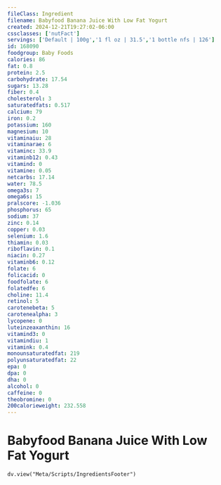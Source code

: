 ```yaml
---
fileClass: Ingredient
filename: Babyfood Banana Juice With Low Fat Yogurt
created: 2024-12-21T19:27:02-06:00
cssclasses: ['nutFact']
servings: ['Default | 100g','1 fl oz | 31.5','1 bottle nfs | 126']
id: 168090
foodgroup: Baby Foods
calories: 86
fat: 0.8
protein: 2.5
carbohydrate: 17.54
sugars: 13.28
fiber: 0.4
cholesterol: 3
saturatedfats: 0.517
calcium: 79
iron: 0.2
potassium: 160
magnesium: 10
vitaminaiu: 28
vitaminarae: 6
vitaminc: 33.9
vitaminb12: 0.43
vitamind: 0
vitamine: 0.05
netcarbs: 17.14
water: 78.5
omega3s: 7
omega6s: 15
pralscore: -1.036
phosphorus: 65
sodium: 37
zinc: 0.14
copper: 0.03
selenium: 1.6
thiamin: 0.03
riboflavin: 0.1
niacin: 0.27
vitaminb6: 0.12
folate: 6
folicacid: 0
foodfolate: 6
folatedfe: 6
choline: 11.4
retinol: 5
carotenebeta: 5
carotenealpha: 3
lycopene: 0
luteinzeaxanthin: 16
vitamind3: 0
vitamindiu: 1
vitamink: 0.4
monounsaturatedfat: 219
polyunsaturatedfat: 22
epa: 0
dpa: 0
dha: 0
alcohol: 0
caffeine: 0
theobromine: 0
200calorieweight: 232.558
---
```


# Babyfood Banana Juice With Low Fat Yogurt

```dataviewjs
dv.view("Meta/Scripts/IngredientsFooter")
```